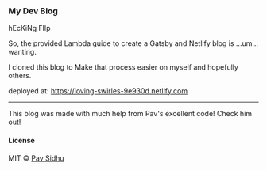 ### My Dev Blog

hEcKiNg FlIp

So, the provided Lambda guide to create a Gatsby and Netlify blog is ...um... wanting.

I cloned this blog to Make that process easier on myself and hopefully others.

deployed at: https://loving-swirles-9e930d.netlify.com

---

This blog was made with much help from Pav's excellent code! Check him out!

#### License

MIT © [Pav Sidhu](https://pavsidhu.com)

